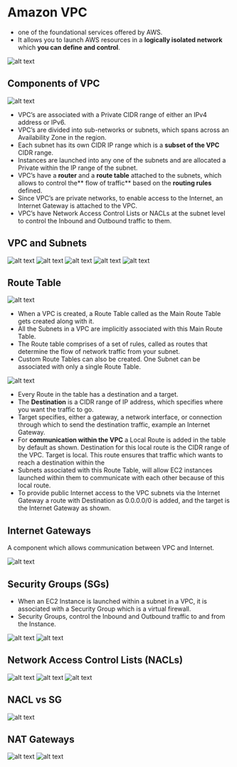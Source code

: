 Amazon VPC
==========

- one of the foundational services offered by AWS.
- It allows you to launch AWS resources in a **logically isolated network** which **you can define and control**.

![alt text](https://github.com/akin-a/notes/blob/main/images/VPC1.PNG)

Components of VPC
-----------------

![alt text](https://github.com/akin-a/notes/blob/main/images/vpc2.PNG)

- VPC’s are associated with a Private CIDR range of either an IPv4 address or IPv6.
- VPC’s are divided into sub-networks or subnets, which spans across an Availability Zone in the region.
- Each subnet has its own CIDR IP range which is a **subset of the VPC** CIDR range.
- Instances are launched into any one of the subnets and are allocated a Private within the IP range of the subnet.
- VPC’s have a **router** and a **route table** attached to the subnets, which allows to control the** flow of traffic** based on the **routing rules** defined.
- Since VPC’s are private networks, to enable access to the Internet, an Internet Gateway is attached to the VPC.
- VPC’s have Network Access Control Lists or NACLs at the subnet level to control the Inbound and Outbound traffic to them.

VPC and Subnets
---------------
![alt text](https://github.com/akin-a/notes/blob/main/images/vpc3.PNG)
![alt text](https://github.com/akin-a/notes/blob/main/images/vpc4.PNG)
![alt text](https://github.com/akin-a/notes/blob/main/images/vpc5.PNG)
![alt text](https://github.com/akin-a/notes/blob/main/images/VPC6.PNG)
![alt text](https://github.com/akin-a/notes/blob/main/images/vpc7.PNG)

Route Table
-----------

![alt text](https://github.com/akin-a/notes/blob/main/images/vpc8.PNG)

- When a VPC is created, a Route Table called as the Main Route Table gets created along with it.
- All the Subnets in a VPC are implicitly associated with this Main Route Table.
- The Route table comprises of a set of rules, called as routes that determine the flow of network traffic from your subnet. 
- Custom Route Tables can also be created. One Subnet can be associated with only a single Route Table.

![alt text](https://github.com/akin-a/notes/blob/main/images/vpc9.PNG)

- Every Route in the table has a destination and a target.
- The **Destination** is a CIDR range of IP address, which specifies where you want the traffic to go.
- Target specifies, either a gateway, a network interface, or connection through which to send the destination traffic, example an 
  Internet Gateway.
- For **communication within the VPC** a Local Route is added in the table by default as shown.
  Destination for this local route is the CIDR range of the VPC. Target is local.
  This route ensures that traffic which wants to reach a destination within the
- Subnets associated with this Route Table, will allow EC2 instances launched within them to communicate with each other because of this 
  local route.
- To provide public Internet access to the VPC subnets via the Internet Gateway a route with Destination as 0.0.0.0/0 is added, and the 
  target is the Internet Gateway as shown. 

Internet Gateways
-----------------
A component which allows communication between VPC and Internet.

![alt text](https://github.com/akin-a/notes/blob/main/images/vpc10.PNG)

Security Groups (SGs)
---------------
- When an EC2 Instance is launched within a subnet in a VPC, it is associated with a Security Group which is a virtual firewall.
- Security Groups, control the Inbound and Outbound traffic to and from the Instance.

![alt text](https://github.com/akin-a/notes/blob/main/images/vpc11.PNG)
![alt text](https://github.com/akin-a/notes/blob/main/images/vpc12.PNG)

Network Access Control Lists (NACLs)
------------------------------------

![alt text](https://github.com/akin-a/notes/blob/main/images/vpc13.PNG)
![alt text](https://github.com/akin-a/notes/blob/main/images/vpc14.PNG)
![alt text](https://github.com/akin-a/notes/blob/main/images/vpc15.PNG)

NACL vs SG
-----------
![alt text](https://github.com/akin-a/notes/blob/main/images/vpc16.PNG)

NAT Gateways
------------
![alt text](https://github.com/akin-a/notes/blob/main/images/vpc17.PNG)
![alt text](https://github.com/akin-a/notes/blob/main/images/vpc18.PNG)

